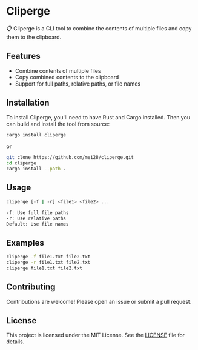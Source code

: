 # Cliperge

📋 Cliperge is a CLI tool to combine the contents of multiple files and copy them to the clipboard.

## Features

- Combine contents of multiple files
- Copy combined contents to the clipboard
- Support for full paths, relative paths, or file names

## Installation

To install Cliperge, you'll need to have Rust and Cargo installed. Then you can build and install the tool from source:

```sh
cargo install cliperge
```

or 

```sh
git clone https://github.com/mei28/cliperge.git
cd cliperge
cargo install --path .
```

## Usage 

```sh
cliperge [-f | -r] <file1> <file2> ...
```


```sh
-f: Use full file paths
-r: Use relative paths
Default: Use file names
``` 

## Examples

```sh
cliperge -f file1.txt file2.txt
cliperge -r file1.txt file2.txt
cliperge file1.txt file2.txt
```

## Contributing
Contributions are welcome! Please open an issue or submit a pull request.

## License
This project is licensed under the MIT License. See the [LICENSE](https://github.com/mei28/cliperge/blob/main/LICENSE) file for details.
